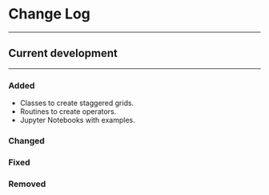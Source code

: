 # Change Log

---

## Current development

---

### Added

* Classes to create staggered grids.
* Routines to create operators.
* Jupyter Notebooks with examples.

### Changed

### Fixed

### Removed
